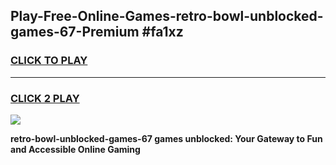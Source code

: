 
## Play-Free-Online-Games-retro-bowl-unblocked-games-67-Premium #fa1xz
<h3>
<a href="https://premium.freeplayer.one?title=retro-bowl-unblocked-games-67&ref=8M">CLICK TO PLAY</a></h3>
<hr>

<h3>
<a href="https://premium.freeplayer.one?title=retro-bowl-unblocked-games-67&ref=8M">CLICK 2 PLAY</a>
  
</h3>

<a href="https://premium.freeplayer.one?title=retro-bowl-unblocked-games-67&ref=8M"><img src="https://clearcache.store/games.png"></a>


**retro-bowl-unblocked-games-67 games unblocked: Your Gateway to Fun and Accessible Online Gaming**
